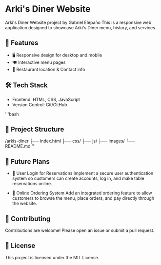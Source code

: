 # Arki's Diner Website

Arki's Diner Website project by Gabriel Elepaño
This is a responsive web application designed to showcase Arki's Diner menu, history, and services.

## 🚀 Features
* 🖥️ Responsive design for desktop and mobile
* 🍽️ Interactive menu pages
* 📍 Restaurant location & Contact info

## 🛠️ Tech Stack
* Frontend: HTML, CSS, JavaScript
* Version Control: Git/GitHub

'''bash
## 📂 Project Structure
/arkis-diner
  ├── index.html
  ├── css/
  ├── js/
  ├── images/
  └── README.md
'''

## 🔮 Future Plans
* 🔑 User Login for Reservations
Implement a secure user authentication system so customers can create accounts, log in, and make table reservations online.

* 🛒 Online Ordering System
Add an integrated ordering feature to allow customers to browse the menu, place orders, and pay directly through the website.

## 🤝 Contributing
Contributions are welcome! Please open an issue or submit a pull request.

## 📜 License
This project is licensed under the MIT License.

